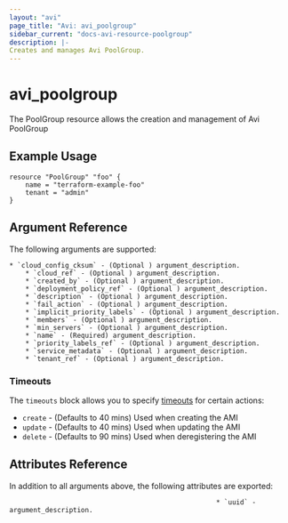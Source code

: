 ```yaml
---
layout: "avi"
page_title: "Avi: avi_poolgroup"
sidebar_current: "docs-avi-resource-poolgroup"
description: |-
Creates and manages Avi PoolGroup.
---
```


# avi_poolgroup

The PoolGroup resource allows the creation and management of Avi PoolGroup

## Example Usage

```hcl
resource "PoolGroup" "foo" {
    name = "terraform-example-foo"
    tenant = "admin"
}
```

## Argument Reference

The following arguments are supported:

    * `cloud_config_cksum` - (Optional ) argument_description.
        * `cloud_ref` - (Optional ) argument_description.
        * `created_by` - (Optional ) argument_description.
        * `deployment_policy_ref` - (Optional ) argument_description.
        * `description` - (Optional ) argument_description.
        * `fail_action` - (Optional ) argument_description.
        * `implicit_priority_labels` - (Optional ) argument_description.
        * `members` - (Optional ) argument_description.
        * `min_servers` - (Optional ) argument_description.
        * `name` - (Required) argument_description.
        * `priority_labels_ref` - (Optional ) argument_description.
        * `service_metadata` - (Optional ) argument_description.
        * `tenant_ref` - (Optional ) argument_description.
        
### Timeouts

The `timeouts` block allows you to specify [timeouts](https://www.terraform.io/docs/configuration/resources.html#timeouts) for certain actions:

* `create` - (Defaults to 40 mins) Used when creating the AMI
* `update` - (Defaults to 40 mins) Used when updating the AMI
* `delete` - (Defaults to 90 mins) Used when deregistering the AMI

## Attributes Reference

In addition to all arguments above, the following attributes are exported:

                                                        * `uuid` - argument_description.
    
